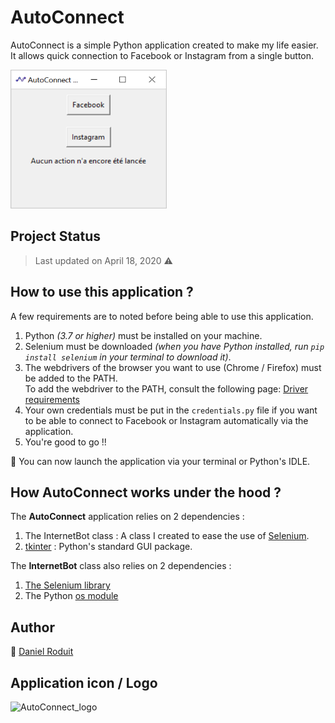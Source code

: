 # AutoConnect

AutoConnect is a simple Python application created to make my life easier. It allows quick connection to Facebook or Instagram from a single button.

<img src="./autoConnect_screenshot.png" alt="AutoConnect_screenshot" width="250" height="222">

## Project Status
> Last updated on April 18, 2020 :warning:

## How to use this application ?

A few requirements are to noted before being able to use this application.

1. Python *(3.7 or higher)* must be installed on your machine.
2. Selenium must be downloaded *(when you have Python installed, run `pip install selenium` in your terminal to download it)*.
3. The webdrivers of the browser you want to use (Chrome / Firefox) must be added to the PATH.<br>To add the webdriver to the PATH, consult the following page: [Driver requirements](https://www.selenium.dev/documentation/en/webdriver/driver_requirements/)
4. Your own credentials must be put in the `credentials.py` file if you want to be able to connect to Facebook or Instagram automatically via the application.
5. You're good to go !!

🎉 You can now launch the application via your terminal or Python's IDLE.

## How AutoConnect works under the hood ?

The **AutoConnect** application relies on 2 dependencies :
1. The InternetBot class : A class I created to ease the use of [Selenium](https://selenium-python.readthedocs.io/).
2. [tkinter](https://wiki.python.org/moin/TkInter) :  Python's standard GUI package.

The **InternetBot** class also relies on 2 dependencies :
1. [The Selenium library](https://selenium-python.readthedocs.io/)
2. The Python [os module](https://docs.python.org/3/library/os.html)

## Author

👱 [Daniel Roduit](https://www.linkedin.com/in/daniel-roduit/)

## Application icon / Logo

<img src="./autoConnect.ico" alt="AutoConnect_logo" width="100" height="100">

